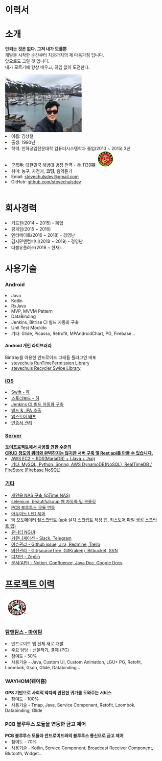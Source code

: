 # 이력서

# 소개
<strong>안되는 것은 없다. 그저 내가 모를뿐</strong>
<br>
개발을 시작한 순간부터 지금까지의 제 마음가짐 입니다. <br>
앞으로도 그럴 것 입니다. <br>
내가 모르기에 항상 배우고, 끊임 없이 도전한다. <br>

<img src="https://github.com/stevechulsdev/RESUME/raw/master/images/profile.jpg" alt="프로필이미지" width="250" height="188">
<li> 이름: 김상철</li>
<li> 출생: 1990년</li>
<li> 학력: 인하공업전문대학 컴퓨터시스템학과 졸업(2010 ~ 2015) 3년</li>
<li> 군복무: 대한민국 해병대 병장 전역 - 兵 1139期 &nbsp;<img src="https://github.com/stevechulsdev/RESUME/raw/master/images/icon_marine.jpg" alt="해병대마크" width="50" height="50"></li>
<li> 취미: 농구, 자전거, <strong>코딩</strong>, 음악듣기</li>
<li> Email: <a href="mailto:stevechulsdev@gmail.com">stevechulsdev@gmail.com</a></li>
<li> GitHub: <a href="https://github.com/stevechulsdev">github.com/stevechulsdev</a></li>
<br>

# 회사경력
<li>키드원(2014 ~ 2015) - 폐업</li>
<li>팡게임(2015 ~ 2016)</li>
<li>엔터메이트(2016 ~ 2018) - 경영난</li>
<li>김지민앤컴퍼니(2018 ~ 2019) - 경영난</li>
<li>더블유플러스(2019 ~ 현재)</li>

# 사용기술
<h3>Android</h3>
<li>Java</li>
<li>Kotlin</li>
<li>RxJava</li>
<li>MVP, MVVM Pattern</li>
<li>DataBinding</li>
<li>Jenkins, Bitrise CI 빌드 자동화 구축</li>
<li>Unit Test Mockito</li>
<li>기타: Glide, Picasso, Retrofit, MPAndroidChart, PG, Firebase...</li>

<h4>Android 개인 라이브러리</h4>
Bintray를 이용한 안드로이드 그래들 플러그인 배포 <br>
<li> <a href="https://github.com/stevechulsdev/tevechulspermission">stevechuls RunTimePermission Library</li>
<li> <a href="https://github.com/stevechulsdev/recyclerswipe">stevechuls Recycler Swipe Library</li>

<h3>iOS</h3>
<li>Swift - 하</li>
<li>스토리보드 - 하</li>
<li>Jenkins CI 빌드 자동화 구축</li>
<li>빌드 & .IPA 추출</li>
<li>앱스토어 배포</li>
<li>인증서 관리</li>

<h3>Server</h3>
<strong>토이프로젝트에서 사용할 만한 수준의</strong> <br>
<strong>CRUD 정도의 쿼리와 완벽하지는 않지만 서버 구축 및 Rest api를 만들 수 있습니다.</strong> <br>
<li>AWS EC2 + RDS(MariaDB) + (Java + Jsp)</li>
<li>기타: MySQL, Python, Spring, AWS DynamoDB(NoSQL), RealTimeDB / FireStore (Firebase NoSQL)</li>

<h3>기타</h3>
<li>개인용 NAS 구축 (ipTime NAS)</li>
<li>selenium, beautifulsoup 웹 자동화 및 크롤링</li>
<li>PCB 블루투스 모듈 연동</li>
<li>아두이노 LED 제어</li>
<li>맥 오토메이터 쉘스크립트 (apk 설치 스크립트 작성 앱, 키스토어 파일 생성 스크립트 앱)</li>
<li>유니티 NGUI</li>
<li>커뮤니케이션 - Slack, Telegram</li>
<li>이슈관리 - Github issue, Jira, Redmine, Trello</li>
<li>버전관리 - Git(sourceTree, GitKraken), Bitbucket, SVN</li>
<li>디자인 - Zeplin</li>
<li>문서(API) - Notion, Confluence, Java Doc, Google Docs</li>

# 프로젝트 이력

<img src="https://github.com/stevechulsdev/RESUME/raw/master/images/icon_tomntoms.png" alt="탐앤탐스" width="80" height="80">

<h3><a href="https://play.google.com/store/apps/details?id=com.tomntoms.mytom&hl=ko">탐앤탐스 - 마이탐</a></h3>
<li>안드로이드 앱 전체 새로 개발</li>
<li>주요 담당 - 선물하기, 결제 (PG)</li>
<li>참여도 - 50%</li>
<li>사용기술 - Java, Custom UI, Custom Animation, LGU+ PG, Retofit, Loombok, Gson, Glide, Databinding...</li>

<h3>WAYHOM(웨이홈)</h3>
<strong>GPS 기반으로 사회적 약자의 안전한 귀가를 도와주는 서비스</strong>
<li>참여도 - 100%</li>
<li>사용기술 - Tmap, Java, Service Component, Retofit, Loombok, Databinding, Glide</li>

<h3>PCB 블루투스 모듈을 연동한 금고 제어</h3>
<strong>PCB 블루투스 모듈과 안드로이드와의 블루투스 통신으로 금고 제어</strong>
<li>참여도 - 70%</li>
<li>사용기술 - Kotlin, Service Component, Broadcast Receiver Component, Blutooth, Widget...</li>
